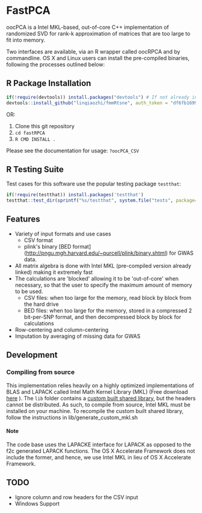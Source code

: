 # FastPCA
oocPCA is a Intel MKL-based, out-of-core C++ implementation of randomized
SVD for rank-k approximation of matrices that are too large to fit into
memory.

Two interfaces are available, via an R wrapper called oocRPCA and by
commandline.   OS X and Linux users can install the pre-compiled binaries,
following the processes outlined below:

## R Package Installation
```R
if(!require(devtools)) install.packages("devtools") # If not already installed
devtools::install_github("linqiaozhi/fmmRtsne", auth_token = "df6fb169997c1c59d34c6dc7254657cdf54ae8f1")
```

OR:

1.  Clone this git repository
2. `cd fastRPCA`
3. `R CMD INSTALL .`

Please see the documentation for usage: `?oocPCA_CSV`

## R Testing Suite
Test cases for this software use the popular testing package `testthat`:

```R
if(!require(testthat)) install.packages('testthat')
testthat::test_dir(sprintf("%s/testthat", system.file("tests", package="oocRPCA")))
```

## Features
* Variety of input formats and use cases
  * CSV format
  * plink's binary [BED format] (http://pngu.mgh.harvard.edu/~purcell/plink/binary.shtml) for GWAS data. 
* All matrix algebra is done with Intel MKL (pre-compiled version already linked) making it extremely fast
* The calculations are 'blocked' allowing it to be 'out-of-core' when necessary, so that the user to specify the maximum amount of memory to be used.
  * CSV files: when too large for the memory, read block by block from the hard drive
  * BED files: when too large for the memory, stored in a compressed 2 bit-per-SNP format, and then decompressed block by block for calculations
* Row-centering and column-centering
* Imputation by averaging of missing data for GWAS


## Development
### Compiling from source
This implementation relies heavily on a highly optimized implementations of BLAS and LAPACK called Intel Math Kernel Library (MKL) (Free download [here](https://software.intel.com/sites/campaigns/nest/) ).  The `lib` folder contains a [custom built shared library](https://software.intel.com/en-us/node/528690), but the headers cannot be distributed.  As such, to compile from source, Intel MKL must be installed on your machine.  To recompile the custom built shared library, follow the instructions in lib/generate_custom_mkl.sh

#### Note
The code base uses the LAPACKE interface for LAPACK as opposed to the f2c generated LAPACK functions.  The OS X Accelerate Framework does not include the former, and hence, we use Intel MKL in lieu of OS X Accelerate Framework. 

## TODO
* Ignore column and row headers for the CSV input
* Windows Support


